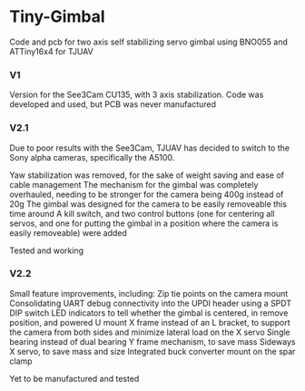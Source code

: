 # Tiny-Gimbal
Code and pcb for two axis self stabilizing servo gimbal using BNO055 and ATTiny16x4 for TJUAV

### V1 
Version for the See3Cam CU135, with 3 axis stabilization. Code was developed and used, but PCB was never manufactured

### V2.1
Due to poor results with the See3Cam, TJUAV has decided to switch to the Sony alpha cameras, specifically the A5100. 

Yaw stabilization was removed, for the sake of weight saving and ease of cable management
The mechanism for the gimbal was completely overhauled, needing to be stronger for the camera being 400g instead of 20g
The gimbal was designed for the camera to be easily removeable this time around
A kill switch, and two control buttons (one for centering all servos, and one for putting the gimbal in a position where the camera is easily removeable) were added

Tested and working

### V2.2
Small feature improvements, including:
Zip tie points on the camera mount
Consolidating UART debug connectivity into the UPDI header using a SPDT DIP switch
LED indicators to tell whether the gimbal is centered, in remove position, and powered
U mount X frame instead of an L bracket, to support the camera from both sides and minimize lateral load on the X servo
Single bearing instead of dual bearing Y frame mechanism, to save mass
Sideways X servo, to save mass and size
Integrated buck converter mount on the spar clamp

Yet to be manufactured and tested
